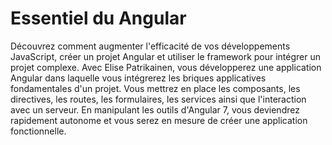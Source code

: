 # Essentiel du Angular

Découvrez comment augmenter l'efficacité de vos développements JavaScript, créer un projet Angular et utiliser le framework pour intégrer un projet complexe. Avec Elise Patrikainen, vous développerez une application Angular dans laquelle vous intégrerez les briques applicatives fondamentales d'un projet. Vous mettrez en place les composants, les directives, les routes, les formulaires, les services ainsi que l'interaction avec un serveur. En manipulant les outils d'Angular 7, vous deviendrez rapidement autonome et vous serez en mesure de créer une application fonctionnelle.